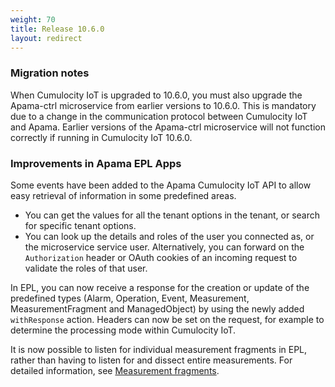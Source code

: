 ```yaml
---
weight: 70
title: Release 10.6.0
layout: redirect
---
```


### Migration notes

When Cumulocity IoT is upgraded to 10.6.0, you must also upgrade the Apama-ctrl microservice from earlier versions to 10.6.0. This is mandatory due to a change in the communication protocol between Cumulocity IoT and Apama. Earlier versions of the Apama-ctrl microservice will not function correctly if running in Cumulocity IoT 10.6.0.

### Improvements in Apama EPL Apps

Some events have been added to the Apama Cumulocity IoT API to allow easy retrieval of information in some predefined areas.

- You can get the values for all the tenant options in the tenant, or search for specific tenant options.
- You can look up the details and roles of the user you connected as, or the microservice service user. Alternatively, you can forward on the `Authorization` header or OAuth cookies of an incoming request to validate the roles of that user.

In EPL, you can now receive a response for the creation or update of the predefined types (Alarm, Operation, Event, Measurement, MeasurementFragment and ManagedObject) by using the newly added `withResponse` action. Headers can now be set on the request, for example to determine the processing mode within Cumulocity IoT.

It is now possible to listen for individual measurement fragments in EPL, rather than having to listen for and dissect entire measurements. For detailed information, see [Measurement fragments](/apama/advanced/#measurement-fragments).

